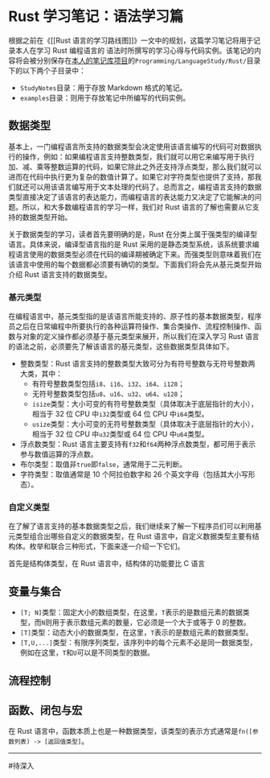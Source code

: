 # Rust 学习笔记：语法学习篇

根据之前在《[[Rust 语言的学习路线图]]》一文中的规划，这篇学习笔记将用于记录本人在学习 Rust 编程语言的   语法时所撰写的学习心得与代码实例。该笔记的内容将会被分别保存在[本人的笔记库项目](https://github.com/owlman/study_note)的`Programming/LanguageStudy/Rust/`目录下的以下两个子目录中：

- `StudyNotes`目录：用于存放 Markdown 格式的笔记。
- `examples`目录：则用于存放笔记中所编写的代码实例。

## 数据类型

基本上，一门编程语言所支持的数据类型会决定使用该语言编写的代码可对数据执行的操作，例如：如果编程语言支持整数类型，我们就可以用它来编写用于执行加、减、乘等整数运算的代码，如果它除此之外还支持浮点类型，那么我们就可以进而在代码中执行更为复杂的数值计算了。如果它对字符类型也提供了支持，那我们就还可以用该语言编写用于文本处理的代码了。总而言之，编程语言支持的数据类型直接决定了该语言的表达能力，而编程语言的表达能力又决定了它能解决的问题。所以，和大多数编程语言的学习一样，我们对 Rust 语言的了解也需要从它支持的数据类型开始。

关于数据类型的学习，读者首先要明确的是，Rust 在分类上属于强类型的编译型语言。具体来说，编译型语言指的是 Rust 采用的是静态类型系统，该系统要求编程语言使用的数据类型必须在代码的编译期被确定下来。而强类型则意味着我们在该语言中使用的每个数据都必须要有确切的类型。下面我们将会先从基元类型开始介绍 Rust 语言支持的数据类型。

### 基元类型

在编程语言中，基元类型指的是该语言所能支持的、原子性的基本数据类型，程序员之后在日常编程中所要执行的各种运算符操作、集合类操作、流程控制操作、函数与对象的定义操作都必须基于基元类型来展开，所以我们在深入学习 Rust 语言的语法之前，必须要先了解该语言的基元类型，这些数据类型具体如下。

- 整数类型：Rust 语言支持的整数类型大致可分为有符号整数与无符号整数两大类，其中：
  - 有符号整数类型包括`i8`、`i16`、`i32`、`i64`、`i128`；
  - 无符号整数类型包括`u8`、`u16`、`u32`、`u64`、`u128`；
  - `isize`类型：大小可变的有符号整数类型（具体取决于底层指针的大小），相当于 32 位 CPU 中`i32`类型或 64 位 CPU 中`i64`类型。
  - `usize`类型：大小可变的无符号整数类型（具体取决于底层指针的大小），相当于 32 位 CPU 中`u32`类型或 64 位 CPU 中`u64`类型。
- 浮点数类型：Rust 语言主要支持有`f32`和`f64`两种浮点数类型，都可用于表示参与数值运算的浮点数。
- 布尔类型：取值非`true`即`false`，通常用于二元判断。
- 字符类型：取值通常是 10 个阿拉伯数字和 26 个英文字母（包括其大小写形态）。

### 自定义类型

在了解了语言支持的基本数据类型之后，我们继续来了解一下程序员们可以利用基元类型组合出哪些自定义的数据类型，在 Rust 语言中，自定义数据类型主要有结构体。枚举和联合三种形式，下面来逐一介绍一下它们。

首先是结构体类型，在 Rust 语言中，结构体的功能要比 C 语言

## 变量与集合

- `[T; N]`类型：固定大小的数组类型，在这里，`T`表示的是数组元素的数据类型，而`N`则用于表示数组元素的数量，它必须是一个大于或等于 0 的整数。
- `[T]`类型：动态大小的数据类型，在这里，`T`表示的是数组元素的数据类型。
- `[T,U,...]`类型：有限序列类型，该序列中的每个元素不必是同一数据类型，例如在这里，`T`和`U`可以是不同类型的数据。

## 流程控制

## 函数、闭包与宏

在 Rust 语言中，函数本质上也是一种数据类型，该类型的表示方式通常是`fn([参数列表) -> [返回值类型]`。

--------------------------------
#待深入
